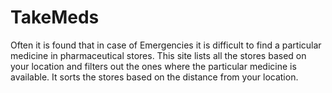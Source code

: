 # TakeMeds

Often it is found that in case of Emergencies it is difficult to find a particular medicine in pharmaceutical stores. This site lists all the stores based on your location and filters out the ones where the particular medicine is available. It sorts the stores based on the distance from your location.
